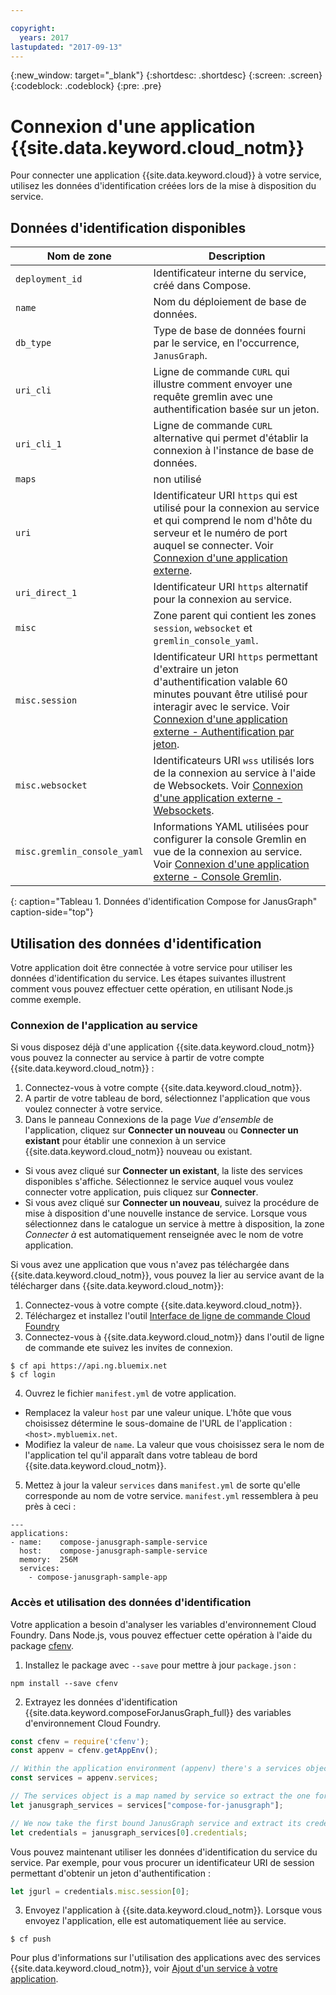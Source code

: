 ```yaml
---

copyright:
  years: 2017
lastupdated: "2017-09-13"
---
```


{:new_window: target="_blank"}
{:shortdesc: .shortdesc}
{:screen: .screen}
{:codeblock: .codeblock}
{:pre: .pre}

# Connexion d'une application {{site.data.keyword.cloud_notm}}

Pour connecter une application {{site.data.keyword.cloud}} à votre service, utilisez les données d'identification créées lors de la mise à disposition du service.

## Données d'identification disponibles

Nom de zone|Description
----------|-----------
`deployment_id`|Identificateur interne du service, créé dans Compose.
`name`|Nom du déploiement de base de données.
`db_type`|Type de base de données fourni par le service, en l'occurrence, `JanusGraph`.
`uri_cli`|Ligne de commande `CURL` qui illustre comment envoyer une requête gremlin avec une authentification basée sur un jeton.
`uri_cli_1`|Ligne de commande `CURL` alternative qui permet d'établir la connexion à l'instance de base de données.
`maps`|non utilisé
`uri`|Identificateur URI `https` qui est utilisé pour la connexion au service et qui comprend le nom d'hôte du serveur et le numéro de port auquel se connecter. Voir [Connexion d'une application externe](./connecting-external.html).
`uri_direct_1`|Identificateur URI `https` alternatif pour la connexion au service.
`misc`|Zone parent qui contient les zones `session`, `websocket` et `gremlin_console_yaml`.
`misc.session`| Identificateur URI `https` permettant d'extraire un jeton d'authentification valable 60 minutes pouvant être utilisé pour interagir avec le service. Voir [Connexion d'une application externe - Authentification par jeton](./connecting-external.html#token-authentication).
`misc.websocket`|Identificateurs URI `wss` utilisés lors de la connexion au service à l'aide de Websockets. Voir [Connexion d'une application externe - Websockets](./connecting-external.html#websockets).
`misc.gremlin_console_yaml`|Informations YAML utilisées pour configurer la console Gremlin en vue de la connexion au service. Voir [Connexion d'une application externe - Console Gremlin](./connecting-external.html#gremlin-console).
{: caption="Tableau 1. Données d'identification Compose for JanusGraph" caption-side="top"}

## Utilisation des données d'identification

Votre application doit être connectée à votre service pour utiliser les données d'identification du service. Les étapes suivantes illustrent comment vous pouvez effectuer cette opération, en utilisant Node.js comme exemple.

### Connexion de l'application au service

Si vous disposez déjà d'une application {{site.data.keyword.cloud_notm}} vous pouvez la connecter au service à partir de votre compte {{site.data.keyword.cloud_notm}} :

1. Connectez-vous à votre compte {{site.data.keyword.cloud_notm}}.
2. A partir de votre tableau de bord, sélectionnez l'application que vous voulez connecter à votre service.
3. Dans le panneau Connexions de la page _Vue d'ensemble_ de l'application, cliquez sur **Connecter un nouveau** ou **Connecter un existant** pour établir une connexion à un service {{site.data.keyword.cloud_notm}} nouveau ou existant.

  - Si vous avez cliqué sur **Connecter un existant**, la liste des services disponibles s'affiche. Sélectionnez le service auquel vous voulez connecter votre application, puis cliquez sur **Connecter**.
  - Si vous avez cliqué sur **Connecter un nouveau**, suivez la procédure de mise à disposition d'une nouvelle instance de service. Lorsque vous sélectionnez dans le catalogue un service à mettre à disposition, la zone _Connecter à_ est automatiquement renseignée avec le nom de votre application.

Si vous avez une application que vous n'avez pas téléchargée dans {{site.data.keyword.cloud_notm}}, vous pouvez la lier au service avant de la télécharger dans {{site.data.keyword.cloud_notm}}: 

1. Connectez-vous à votre compte {{site.data.keyword.cloud_notm}}.
2. Téléchargez et installez l'outil [Interface de ligne de commande Cloud Foundry](https://github.com/cloudfoundry/cli)
3. Connectez-vous à {{site.data.keyword.cloud_notm}} dans l'outil de ligne de commande ete suivez les invites de connexion.

  ```
  $ cf api https://api.ng.bluemix.net
  $ cf login
  ```

4. Ouvrez le fichier `manifest.yml` de votre application.

  - Remplacez la valeur `host` par une valeur unique. L'hôte que vous choisissez détermine le sous-domaine de l'URL de l'application :  `<host>.mybluemix.net`.
  - Modifiez la valeur de `name`. La valeur que vous choisissez sera le nom de l'application tel qu'il apparaît dans votre tableau de bord {{site.data.keyword.cloud_notm}}.

5. Mettez à jour la valeur `services` dans `manifest.yml` de sorte qu'elle corresponde au nom de votre service. `manifest.yml` ressemblera à peu près à ceci :

  ```
  ---
  applications:
  - name:    compose-janusgraph-sample-service
    host:    compose-janusgraph-sample-service
    memory:  256M
    services:
      - compose-janusgraph-sample-app
  ```

### Accès et utilisation des données d'identification

Votre application a besoin d'analyser les variables d'environnement Cloud Foundry. Dans Node.js, vous pouvez effectuer cette opération à l'aide du package [cfenv](https://www.npmjs.com/package/cfenv).

1. Installez le package avec `--save` pour mettre à jour `package.json` :

  ```
  npm install --save cfenv
  ```

2. Extrayez les données d'identification {{site.data.keyword.composeForJanusGraph_full}} des variables d'environnement Cloud Foundry.

  ```javascript
  const cfenv = require('cfenv');
  const appenv = cfenv.getAppEnv();

  // Within the application environment (appenv) there's a services object
  const services = appenv.services;

  // The services object is a map named by service so extract the one for JanusGraph
  let janusgraph_services = services["compose-for-janusgraph"];

  // We now take the first bound JanusGraph service and extract its credentials object
  let credentials = janusgraph_services[0].credentials;
  ```

  Vous pouvez maintenant utiliser les données d'identification du service du service. Par exemple, pour vous procurer un identificateur URI de session permettant d'obtenir un jeton d'authentification :

  ```javascript
  let jgurl = credentials.misc.session[0];
  ```

3. Envoyez l'application à {{site.data.keyword.cloud_notm}}. Lorsque vous envoyez l'application, elle est automatiquement liée au service.

  ```
  $ cf push
  ```

Pour plus d'informations sur l'utilisation des applications avec des services {{site.data.keyword.cloud_notm}}, voir [Ajout d'un service à votre application](https://console.bluemix.net/docs/services/reqnsi.html#add_service).
